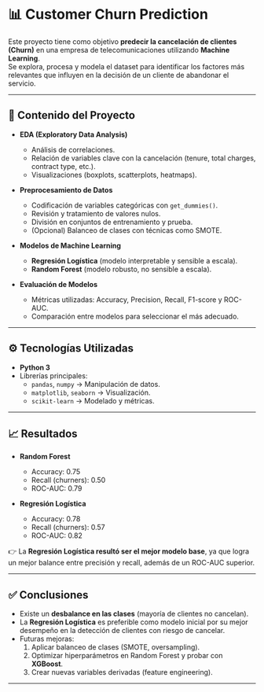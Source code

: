 # 📊 Customer Churn Prediction

Este proyecto tiene como objetivo **predecir la cancelación de clientes (Churn)** en una empresa de telecomunicaciones utilizando **Machine Learning**.  
Se explora, procesa y modela el dataset para identificar los factores más relevantes que influyen en la decisión de un cliente de abandonar el servicio.

---

## 📂 Contenido del Proyecto

- **EDA (Exploratory Data Analysis)**  
  - Análisis de correlaciones.  
  - Relación de variables clave con la cancelación (tenure, total charges, contract type, etc.).  
  - Visualizaciones (boxplots, scatterplots, heatmaps).

- **Preprocesamiento de Datos**  
  - Codificación de variables categóricas con `get_dummies()`.  
  - Revisión y tratamiento de valores nulos.  
  - División en conjuntos de entrenamiento y prueba.  
  - (Opcional) Balanceo de clases con técnicas como SMOTE.

- **Modelos de Machine Learning**  
  - **Regresión Logística** (modelo interpretable y sensible a escala).  
  - **Random Forest** (modelo robusto, no sensible a escala).  

- **Evaluación de Modelos**  
  - Métricas utilizadas: Accuracy, Precision, Recall, F1-score y ROC-AUC.  
  - Comparación entre modelos para seleccionar el más adecuado.

---

## ⚙️ Tecnologías Utilizadas

- **Python 3**  
- Librerías principales:  
  - `pandas`, `numpy` → Manipulación de datos.  
  - `matplotlib`, `seaborn` → Visualización.  
  - `scikit-learn` → Modelado y métricas.

---

## 📈 Resultados

- **Random Forest**  
  - Accuracy: 0.75  
  - Recall (churners): 0.50  
  - ROC-AUC: 0.79  

- **Regresión Logística**  
  - Accuracy: 0.78  
  - Recall (churners): 0.57  
  - ROC-AUC: 0.82  

👉 La **Regresión Logística resultó ser el mejor modelo base**, ya que logra un mejor balance entre precisión y recall, además de un ROC-AUC superior.  

---

## ✅ Conclusiones

- Existe un **desbalance en las clases** (mayoría de clientes no cancelan).  
- La **Regresión Logística** es preferible como modelo inicial por su mejor desempeño en la detección de clientes con riesgo de cancelar.  
- Futuras mejoras:  
  1. Aplicar balanceo de clases (SMOTE, oversampling).  
  2. Optimizar hiperparámetros en Random Forest y probar con **XGBoost**.  
  3. Crear nuevas variables derivadas (feature engineering).

---
